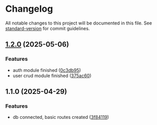 # Changelog

All notable changes to this project will be documented in this file. See [standard-version](https://github.com/conventional-changelog/standard-version) for commit guidelines.

## [1.2.0](https://github.com/GopikasriRamesh/Expense-Tracker-CRM/compare/v1.1.0...v1.2.0) (2025-05-06)


### Features

* auth module finished ([0c3db95](https://github.com/GopikasriRamesh/Expense-Tracker-CRM/commit/0c3db95d0b7f34236dfa2d8a0a4592b60b77ea84))
* user crud module finished ([375ac60](https://github.com/GopikasriRamesh/Expense-Tracker-CRM/commit/375ac601427a28365e01520d0fb1af3f125a5f65))

## 1.1.0 (2025-04-29)


### Features

* db connected, basic routes created ([3f84119](https://github.com/GopikasriRamesh/Expense-Tracker-CRM/commit/3f84119ff9c37a318b172cf410b582ad8be88a08))
